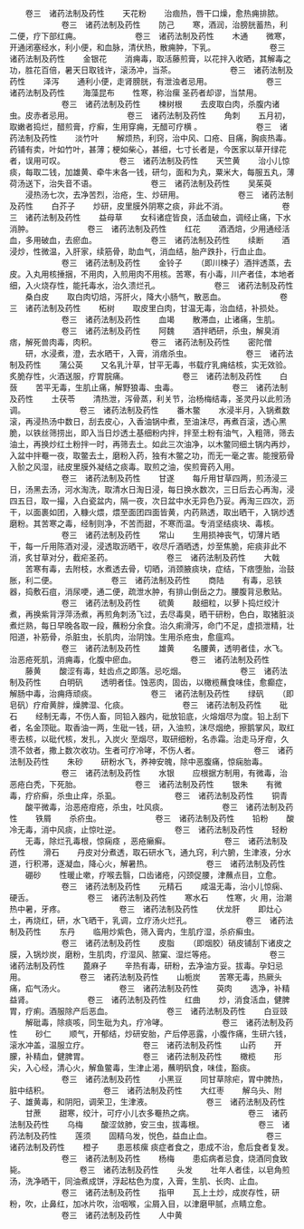 <!-- { "loadSidebar": true } -->
　　卷三　诸药法制及药性
　　天花粉
　　治痼热，唇干口燥，愈热痈排脓。
　　
　　
　　卷三　诸药法制及药性
　　防己
　　寒，酒润，治膀胱蓄热，利二便，疗下部红痈。
　　
　　
　　卷三　诸药法制及药性
　　木通
　　微寒，开通闭塞经水，利小便，和血脉，清伏热，散痈肿，下乳。
　　
　　
　　卷三　诸药法制及药性
　　金银花
　　消痈毒，取活藤煎膏，以花拌入收晒，其解毒之功，胜花百倍，暑天日取钱许，滚汤冲，当茶。
　　
　　
　　卷三　诸药法制及药性
　　泽泻
　　通利小便，走肾膀胱，有泄浊者忌用。
　　
　　
　　卷三　诸药法制及药性
　　海藻昆布
　　性寒，称治瘰 圣药者却谬，当禁用。
　　
　　
　　卷三　诸药法制及药性
　　楝树根
　　去皮取白肉，杀腹内诸虫。皮赤者忌用。
　　
　　
　　卷三　诸药法制及药性
　　角刺
　　五月初，取嫩者捣烂，醋煎膏，疗癣，生用穿痈，无醋可疗横 。
　　
　　
　　卷三　诸药法制及药性
　　淡竹叶
　　解烦热，利窍，治中风、口疮、目痛，胸痰热毒。药铺有卖，叶如竹叶，甚薄；梗如柴心，甚细，七寸长者是，今医家以草开绿花者，误用可叹。
　　
　　
　　卷三　诸药法制及药性
　　天竺黄
　　治小儿惊痰，每取二钱，加雄黄、牵牛末各一钱，研匀，面和为丸，粟米大，每服五丸，薄荷汤送下，治失音不语。
　　
　　
　　卷三　诸药法制及药性
　　吴茱萸
　　浸热汤七次，去净苦烈，治疮，生、炒研用。
　　
　　
　　卷三　诸药法制及药性
　　白芥子
　　炒研，皮里膜外阴寒之痰，非此不消。
　　
　　
　　卷三　诸药法制及药性
　　益母草
　　女科诸症皆良，活血破血，调经止痛，下水消肿。
　　
　　
　　卷三　诸药法制及药性
　　红花
　　酒洒焙，少用通经活血，多用破血，去瘀血。
　　
　　
　　卷三　诸药法制及药性
　　续断
　　酒浸炒，性微温，入肝家，续筋骨，助血气，消血结，胎产跌扑，行血止血。
　　
　　
　　卷三　诸药法制及药性
　　金铃子
　　（即川楝子）酒拌透蒸，去皮。入丸用核捶捆，不用肉，入煎用肉不用核。苦寒，有小毒，川产者佳，本地者细，入火烧存性，能托毒水，治久溃烂孔。
　　
　　
　　卷三　诸药法制及药性
　　桑白皮
　　取白肉切焙，泻肝火，降大小肠气，散恶血。
　　
　　
　　卷三　诸药法制及药性
　　柘树
　　取皮里白肉，甘温无毒，治血结，补损处。
　　
　　
　　卷三　诸药法制及药性
　　血竭
　　散滞血，止诸痛，生肌。
　　
　　
　　卷三　诸药法制及药性
　　阿魏
　　酒拌晒研，杀虫，解臭消痞，解死兽肉毒，肉积。
　　
　　
　　卷三　诸药法制及药性
　　密陀僧
　　研，水浸煮，澄，去水晒干，入膏，消痞杀虫。
　　
　　
　　卷三　诸药法制及药性
　　蒲公英
　　又名乳汁草，甘平无毒，书载疗乳痈结核，实无效验。炙脆存性，火酒送服，疗胃脘痛。
　　
　　
　　卷三　诸药法制及药性
　　白蔹
　　苦平无毒，生肌止痛，解野狼毒、虫毒。
　　
　　
　　卷三　诸药法制及药性
　　土茯苓
　　清热泄，泻骨蒸，利关节，治杨梅结毒，圣灵丹以此煎汤调。
　　
　　
　　卷三　诸药法制及药性
　　番木鳖
　　水浸半月，入锅煮数滚，再浸热汤中数日，刮去皮心，入香油锅中煮，至油沫尽，再煮百滚，透心黑脆，以铁丝筛捞出，即入当日炒透土基细粉内拌，拌至土粉有油气，入粗筛，筛去油土，再换炒红土粉拌一时，再筛去土。如此三次油净，以木鳖同细土锅内再炒，入盆中拌罨一夜，取鳖去土，磨粉入药，独有木鳖之功，而无一毫之害。能搜筋骨入骱之风湿，祛皮里膜外凝结之痰毒。取煎之油，俟煎膏药入用。
　　
　　
　　卷三　诸药法制及药性
　　甘遂
　　每斤用甘草四两，煎汤浸三日，汤黑去汤，河水淘洗，取清水日淘日浸，每日换水数次，三日后去心再淘，浸四五日，取一撮，入白瓷盆内，隔一夜，次日盆中水无异色乃妥。再淘三四次，沥干，以面裹如团，入糠火煨，煨至面团四面皆黄，内药熟透，取出晒干，入锅炒透磨粉。其苦寒之毒，经制则净，不苦而甜，不寒而温。专消坚结痰块、毒核。
　　
　　
　　卷三　诸药法制及药性
　　常山
　　生用损神丧气，切薄片晒干，每一斤用陈酒对浸，浸透取沥晒干，收尽斤酒晒透，炒至焦脆，疟痰非此不消，炙甘草对分，截疟圣药。
　　
　　
　　卷三　诸药法制及药性
　　大戟
　　苦寒有毒，去附枝，水煮透去骨，切晒，消颈腋痰块，症结，下痞堕胎，治鼓胀，利二便。
　　
　　
　　卷三　诸药法制及药性
　　商陆
　　有毒，忌铁器，捣敷石疽，消尿哽，通二便，疏泄水肿，有排山倒岳之力。腰腹背忌敷贴。
　　
　　
　　卷三　诸药法制及药性
　　硫黄
　　敲细粒，以萝卜捣烂绞汁煮，再换紫背浮萍汤煮，再煎角刺汤飞过，去尽毒臭，晒干研粉，色白，取猪脏淡煮烂熟，每日早晚各取一段，蘸粉分余食。治久痢滑泻，命门不足，虚损泄精，壮阳道，补筋骨，杀脏虫，长肌肉，治阴蚀。生用杀疮虫，愈瘟鸡。
　　
　　
　　卷三　诸药法制及药性
　　雄黄
　　名腰黄，透明者佳，水飞。治恶疮死肌，消痈毒，化腹中瘀血。
　　
　　
　　卷三　诸药法制及药性
　　藤黄
　　酸涩有毒，蛀齿点之即落。忌吃烟。
　　
　　
　　卷三　诸药法制及药性
　　白明矾
　　透明者佳。蚀恶肉，固齿，以橄榄蘸食味佳，愈癫症，解肠中毒，治痈痔顽痰。
　　
　　
　　卷三　诸药法制及药性
　　绿矾
　　（即皂矾）疗疳黄胖，燥脾湿、化痰。
　　
　　
　　卷三　诸药法制及药性
　　砒石
　　经制无毒，不伤人畜，同铅入器内，砒放铅底，火熔烟尽为度。铅上刮下者，名金顶砒。取香油一两，生砒一钱，研，入油煎，沫尽烟绝，擦鹅掌风，取红枣去核，以砒代核，发扎，入炭火 至烟尽，取研细粉，名赤霜。治走马牙疳，久溃不敛者，撒上数次收功。生者可疗冷哮，不伤人者。
　　
　　
　　卷三　诸药法制及药性
　　朱砂
　　研粉水飞，养神安魄，除中恶腹痛，惊痫胎毒。
　　
　　
　　卷三　诸药法制及药性
　　水银
　　应根据方制用，有微毒，治恶疮白秃，下死胎。
　　
　　
　　卷三　诸药法制及药性
　　银朱
　　有微毒，疗疥癣，杀虫止痒，杀虱。
　　
　　
　　卷三　诸药法制及药性
　　铜青
　　酸平微毒，治恶疮疳疮，杀虫，吐风痰。
　　
　　
　　卷三　诸药法制及药性
　　铁屑
　　杀疥虫。
　　
　　
　　卷三　诸药法制及药性
　　铅粉
　　酸冷无毒，消中风痰，止惊吐逆。
　　
　　
　　卷三　诸药法制及药性
　　轻粉
　　无毒，除烂孔毒根，惊痫痉 ，恶疮癞癣。
　　
　　
　　卷三　诸药法制及药性
　　滑石
　　丹皮对分煮透，取石研水飞，通九窍，利六腑，生津液，分水道，行积滞，逐凝血，降心火，解暑热。
　　
　　
　　卷三　诸药法制及药性
　　硼砂
　　性暖止嗽，疗喉去翳，口齿诸疮，闪颈促腰，津蘸点目，立愈。
　　
　　
　　卷三　诸药法制及药性
　　元精石
　　咸温无毒，治小儿惊痫、硬舌。
　　
　　
　　卷三　诸药法制及药性
　　寒水石
　　性寒，火 用，治潮热中暑，牙疼。
　　
　　
　　卷三　诸药法制及药性
　　伏龙肝
　　即灶心土，再烧红，研，水飞晒干，乳调，立疗汤火烂孔。
　　
　　
　　卷三　诸药法制及药性
　　东丹
　　临用炒紫色，筛入膏内，生肌疗湿，杀疥癣虫。
　　
　　
　　卷三　诸药法制及药性
　　皮脂
　　（即烟胶）硝皮铺刮下诸皮之膜，入锅炒炭，磨粉，生肌肉，疗湿风、脓窠、湿烂等疮。
　　
　　
　　卷三　诸药法制及药性
　　蓖麻子
　　辛热有毒，研粉，去净油方妥。拔毒。孕妇忌用。
　　
　　
　　卷三　诸药法制及药性
　　山栀炭
　　苦寒无毒，热厥头痛，疝气汤火。
　　
　　
　　卷三　诸药法制及药性
　　萸肉
　　选净，补精益肾。
　　
　　
　　卷三　诸药法制及药性
　　红曲
　　炒，消食活血，健脾胃，疗痢。酒服除产后恶血。
　　
　　
　　卷三　诸药法制及药性
　　白豆豉
　　解砒毒，除痰咳，同生砒为丸，疗冷哮。
　　
　　
　　卷三　诸药法制及药性
　　砂仁
　　顺气，开郁结，炒研安胎，产后停恶露，小腹作痛，生研六钱，滚水冲盖，温服立疗。
　　
　　
　　卷三　诸药法制及药性
　　山药
　　开朦，补精血，健脾胃。
　　
　　
　　卷三　诸药法制及药性
　　橄榄
　　形尖，入心经，清心火，解鱼鳖毒，生津止渴，蘸明矾食，味佳，豁痰。
　　
　　
　　卷三　诸药法制及药性
　　小黑豆
　　同甘草除疟，胃中脾热，脏中结积。
　　
　　
　　卷三　诸药法制及药性
　　大红枣
　　解乌头、附子、雄黄毒，和阴阳，调荣卫，生津液。
　　
　　
　　卷三　诸药法制及药性
　　甘蔗
　　甜寒，绞汁，可疗小儿衣多罨热之病。
　　
　　
　　卷三　诸药法制及药性
　　乌梅
　　酸涩敛肺，安三虫，拔毒根。
　　
　　
　　卷三　诸药法制及药性
　　莲须
　　固精乌发，悦色，益血止血。
　　
　　
　　卷三　诸药法制及药性
　　橙子
　　患恶核瘰 痰症者食之，患成不治，愈后食者复发。
　　
　　
　　卷三　诸药法制及药性
　　杨梅
　　患疝病者忌食，烧酒同食致毙。
　　
　　
　　卷三　诸药法制及药性
　　头发
　　壮年人者佳，以皂角煎汤，洗净晒干，同油煮成饼，浮起枯色为度，入膏，生肌、长肉、止血。
　　
　　
　　卷三　诸药法制及药性
　　指甲
　　瓦上土炒，成炭存性，研粉，吹，止鼻红，加冰片吹，治咽喉，尘屑入目，以津磨甲腻，点睛立愈。
　　
　　
　　卷三　诸药法制及药性
　　人中黄
